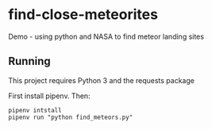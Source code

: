 # find-close-meteorites
Demo - using python and NASA to find meteor landing sites

## Running
This project requires Python 3 and the requests package

First install pipenv. Then:

```
pipenv intstall
pipenv run "python find_meteors.py"

```
